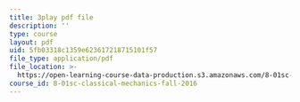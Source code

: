 ```yaml
---
title: 3play pdf file
description: ''
type: course
layout: pdf
uid: 5fb03318c1359e623617218715101f57
file_type: application/pdf
file_location: >-
  https://open-learning-course-data-production.s3.amazonaws.com/8-01sc-classical-mechanics-fall-2016/5fb03318c1359e623617218715101f57_7Kq8BINVDiw.pdf
course_id: 8-01sc-classical-mechanics-fall-2016
---
```

